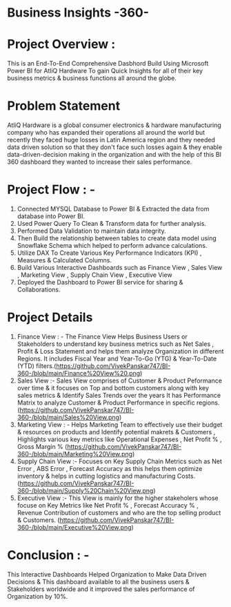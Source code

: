 # Business Insights -360-

# Project Overview : 
This is an End-To-End Comprehensive Dasbhord Build Using Microsoft Power BI for AtliQ Hardware To gain Quick Insights for all of their key business metrics & business functions all around the globe.

# Problem Statement 
AtliQ Hardware is a global consumer electronics & hardware manufacturing company who has expanded their operations all around the world but recently they faced huge losses in Latin America region and they needed data driven solution so that they don't face such losses again & they enable data-driven-decision making in the organization and with the help of this BI 360 dashboard they wanted to increase their sales performance.

# Project Flow : -
1) Connected MYSQL Database to Power BI & Extracted the data from database  into Power BI.
2) Used Power Query To Clean & Transform data for further analysis.
3) Performed Data Validation to maintain data integrity.
4) Then Build the relationship between tables to create data model using Snowflake Schema which helped to perform advance calculations.
5) Utilize DAX To Create Various Key Performance Indicators (KPI) , Measures & Calculated Columns.
6) Build Various Interactive Dashboards such as Finance View , Sales View , Marketing View , Supply Chain View , Executive View 
7) Deployed the Dashboard to Power BI service for sharing & Collaborations.

# Project Details 
1) Finance View : -
The Finance View Helps Business Users or Stakeholders to understand key business metrics such as Net Sales , Profit & Loss Statement and helps them analyze Organization in different Regions.
It includes Fiscal Year and Year-To-Go (YTG) & Year-To-Date (YTD) filters.(https://github.com/VivekPanskar747/BI-360-/blob/main/Finance%20View%20.png)
2) Sales View :-
Sales View comprises of Customer & Product Peformance over time & it focuses on Top and bottom customers along with key sales metrics & Identify Sales Trends over the years
It has Performance Matrix to analyze Customer & Product Performance in specific regions. (https://github.com/VivekPanskar747/BI-360-/blob/main/Sales%20View.png)
3) Marketing View : -
Helps Marketing Team to effectively use their budget & resources on products and Identify potential makrets & Customers , Highlights various key metrics like Operational Expenses , Net Profit % , Gross Margin % (https://github.com/VivekPanskar747/BI-360-/blob/main/Marketing%20View.png)
4) Supply Chain View :-
Focuses on Key Supply Chain Metrics such as Net Error , ABS Error , Forecast Accuracy as this helps them optimize inventory & helps in cutting logistics and manufacturing Costs. (https://github.com/VivekPanskar747/BI-360-/blob/main/Supply%20Chain%20View.png)
5) Executive View :-
This View is mainly for the higher stakeholers whose focuse on Key Metrics like Net Profit % , Forecast Accuracy % , Revenue Contribution of customers and who are the top selling product & Customers. (https://github.com/VivekPanskar747/BI-360-/blob/main/Executive%20View.png)

# Conclusion : - 
This Interactive Dashboards Helped Organization to Make Data Driven Decisions & This dashboard available to all the business users & Stakeholders worldwide and it improved the sales performance of Organization by 10%.

   


